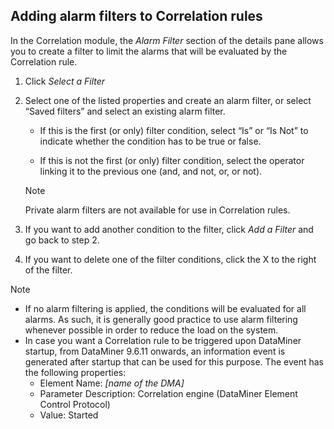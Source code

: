## Adding alarm filters to Correlation rules

In the Correlation module, the *Alarm Filter* section of the details pane allows you to create a filter to limit the alarms that will be evaluated by the Correlation rule.

1. Click *Select a Filter*

2. Select one of the listed properties and create an alarm filter, or select “Saved filters” and select an existing alarm filter.

    - If this is the first (or only) filter condition, select “Is” or “Is Not” to indicate whether the condition has to be true or false.

    - If this is not the first (or only) filter condition, select the operator linking it to the previous one (and, and not, or, or not).

    > [!NOTE]
    > Private alarm filters are not available for use in Correlation rules.

3. If you want to add another condition to the filter, click *Add a Filter* and go back to step 2.

4. If you want to delete one of the filter conditions, click the X to the right of the filter.

> [!NOTE]
> -  If no alarm filtering is applied, the conditions will be evaluated for all alarms. As such, it is generally good practice to use alarm filtering whenever possible in order to reduce the load on the system.
> -  In case you want a Correlation rule to be triggered upon DataMiner startup, from DataMiner 9.6.11 onwards, an information event is generated after startup that can be used for this purpose. The event has the following properties:
>     - Element Name: *\[name of the DMA\]*
>     - Parameter Description: Correlation engine (DataMiner Element Control Protocol)
>     - Value: Started
>

